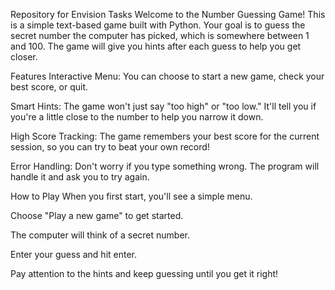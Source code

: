 Repository for Envision Tasks
Welcome to the Number Guessing Game!
This is a simple text-based game built with Python. Your goal is to guess the secret number the computer has picked, which is somewhere between 1 and 100. The game will give you hints after each guess to help you get closer.

Features
Interactive Menu: You can choose to start a new game, check your best score, or quit.

Smart Hints: The game won't just say "too high" or "too low." It'll tell you if you're a little close to the number to help you narrow it down.

High Score Tracking: The game remembers your best score for the current session, so you can try to beat your own record!

Error Handling: Don't worry if you type something wrong. The program will handle it and ask you to try again.

How to Play
When you first start, you'll see a simple menu.

Choose "Play a new game" to get started.

The computer will think of a secret number.

Enter your guess and hit enter.

Pay attention to the hints and keep guessing until you get it right!
